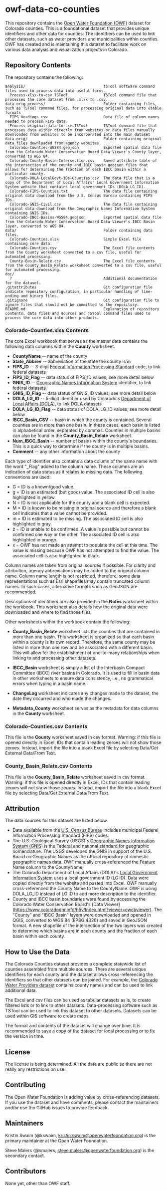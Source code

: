 # owf-data-co-counties #

This repository contains the [Open Water Foundation (OWF)](http://openwaterfoundation.org) dataset for Colorado counties.
This is a foundational dataset that provides unique identifiers and other data for counties.
The identifiers can be used to link other datasets, such as water providers and municipalities within counties.
OWF has created and is maintaining this dataset to facilitate work on various data analysis and visualization projects in Colorado. 

## Repository Contents ##

The repository contains the following:

```text
analysis/                                   TSTool software command files used to process data into useful forms.
  Process-xlsx-to-csv.TSTool                TSTool command file that processes the core dataset from .xlsx to .csv.
data-orig-process/                          Folder containing files, such as TSTool command files, for processing original data into usable formats
  FIPS-Headings.csv                         Data file of column names needed to process FIPS data.
  Process-original-data-to-csv.TSTool       TSTool command file that processes data either directly from websites or data files manually downloaded from websites to be incorporated into the main dataset
data-orig/                                  Folder containing original data files downloaded from agency websites.
  Colorado-Counties-WGS84.geojson           Exported spatial data file from the Colorado Water Conservation Board Data Viewer's County layer, converted to WGS 84.  
  Colorado-County-Basin-Intersection.csv    Saved attribute table of the intersection of the county and IBCC basin geojson files that allows for determining the fraction of each IBCC basin within a particular county.
  Colorado-DOLA-LocalGovt-IDs-Counties.csv  The data file that is a copy of the Department of Local Affairs' Local Government Information System website that contains local government IDs (DOLA_LG_ID). 
  Colorado-FIPS-Counties.txt                The data file containing original data download from the U.S. Census Bureau containing FIPS IDs.
  Colorado-GNIS-Civil.csv                   The data file containing original data download from the Geographic Names Information System containing GNIS IDs.
  Colorado-IBCC-Basins-WGS84.geojson        Exported spatial data file from the Colorado Water Conservation Board Data Viewer's IBCC Basin layer, converted to WGS 84.
data/                                       Folder containing data files.
  Colorado-Counties.xlsx                    Simple Excel file containing core data.
  Colorado-Counties.csv                     The Excel file contents from the County worksheet converted to a csv file, useful for automated processing.
  County-Basin-Relate.csv                   The Excel file contents from the County_Basin_Relate worksheet converted to a csv file, useful for automated processing.
doc/
  ?                                         Additional documentation for the dataset.
.gitattributes                              Git configuration file indicate repository configuration, in particular handling of line-ending and binary files.
.gitignore                                  Git configuration file to ignore files that should not be committed to the repository.
README.md                                   Explanation of repository contents, data files and sources and TSTool command files used to process the core data into other products.
```

### Colorado-Counties.xlsx Contents ###

The core Excel workbook that serves as the master data contains the following data columns within the **County** worksheet.

* **CountyName** -- name of the county
* **State_Abbrev** -- abbreviation of the state the county is in
* **FIPS_ID** -- 3-digit [Federal Information Processing Standard](https://www.census.gov/geo/reference/codes/cou.html) code, to link federal datasets
* **FIPS_ID_Flag** -- data status of FIPS_ID values; see more detail below
* **GNIS_ID** -- [Geographic Names Information System](https://geonames.usgs.gov/apex/f?p=138:1:9185633219989) identifier, to link federal datasets
* **GNIS_ID_Flag** -- data status of GNIS_ID values; see more detail below
* **DOLA_LG_ID** -- 5-digit identifier used by Colorado's [Department of Local Affairs (DOLA)](https://dola.colorado.gov/lgis/counties.jsf), to link DOLA datasets
* **DOLA_LG_ID_Flag** -- data status of DOLA_LG_ID values; see more detail below
* **IBCC_Basin_CSV** -- basin in which the county is contained.  Several counties are in more than one basin.  In these cases, each basin is listed in alphabetical order, separated by commas.  Counties in multiple basins can also be found in the **County_Basin_Relate** worksheet.
* **Num_IBCC_Basin** -- number of basins within the county's boundaries.  This is a quick way to determine if the county is in multiple basins.
* **Comment** -- any other information about the county

Each type of identifier also contains a data column of the same name with the word "_Flag" added to the column name.  These columns are an indication of data status as it relates to missing data.  The following conventions are used:
* G = ID is a known/good value.  
* g = ID is an estimated (but good) value.  The associated ID cell is also highlighted in yellow.
* N = ID is not applicable for the county and a blank cell is expected.
* M = ID is known to be missing in original source and therefore a blank cell indicates that a value cannot be provided.
* m = ID is estimated to be missing.  The associated ID cell is also highlighted in gray.
* z = ID is unable to be confirmed.  A value is possible but cannot be confirmed one way or the other.  The associated ID cell is also highlighted in orange.
* x = OWF has not made an attempt to populate the cell at this time.  The value is missing because OWF has not attempted to find the value.  The associated cell is also highlighted in black.

Column names are taken from original sources if possible.  For clarity and attribution, agency abbreviations may be added to the original column name.  Column name length is not restricted, therefore, some data representations such as Esri shapefiles may contain truncated column names.  In such cases, alternative formats such as GeoJSON are recommended.

Descriptions of identifiers are also provided in the **Notes** worksheet within the workbook.  This worksheet also details how the original data were downloaded and where to find those files.


Other worksheets within the workbook contain the following:

* **County_Basin_Relate** worksheet lists the counties that are contained in more than one basin.  This worksheet is organized so that each basin within a county is its own record.  Therefore, the same county may be listed in more than one row and be associated with a different basin.  This will allow for the establishment of one-to-many relationships when linking to and processing other datasets.

* **IBCC_Basin** worksheet is simply a list of the Interbasin Compact Committee (IBCC) river basins in Colorado.  It is used to fill in basin data in other worksheets to ensure data consistency, i.e., no grammatical errors when typing in a basin name.

* **ChangeLog** worksheet indicates any changes made to the dataset, the date they occurred and who made the changes.

* **Metadata_County** worksheet serves as the metadata for data columns in the **County** worksheet.

### Colorado-Counties.csv Contents ###

This file is the **County** worksheet saved in csv format.  Warning:  if this file is opened directly in Excel, IDs that contain leading zeroes will not show those zeroes.  Instead, import the file into a blank Excel file by selecting Data/Get External Data/From Text.

### County_Basin_Relate.csv Contents ###

This file is the **County_Basin_Relate** worksheet saved in csv format.  Warning:  if this file is opened directly in Excel, IDs that contain leading zeroes will not show those zeroes.  Instead, import the file into a blank Excel file by selecting Data/Get External Data/From Text.

## Attribution ##

The data sources for this dataset are listed below.

* Data available from the [U.S. Census Bureau](https://www.census.gov/geo/reference/codes/cou.html) includes municipal Federal Information Processing Standard (FIPS) codes.
* The U.S. Geological Survey (USGS)'s [Geographic Names Information System (GNIS)](https://geonames.usgs.gov/apex/f?p=138:1:9185633219989) is the Federal and national standard for geographic nomenclature.  The USGS developed the GNIS in support of the U.S. Board on Geographic Names as the official repository of domestic geographic names data.  OWF manually cross-referenced the Feature Name column to the CountyName.
* The Colorado Department of Local Affairs (DOLA)'s [Local Government Information System](https://dola.colorado.gov/lgis/counties.jsf) uses a local government ID (LG ID).  Data were copied directly from the website and pasted into Excel.  OWF manually cross-referenced the County Name to the CountyName.  OWF is using DOLA_LG_ID instead of LG ID to add more description to the identifier.
* County and IBCC basin boundaries were found by accessing the Colorado Water Conservation Board's [Data Viewer] (https://www.coloradodnr.info/h5v/Index.html?viewer=cwcbviewer).  The "County" and "IBCC Basin" layers were downloaded and opened in QGIS, converted to WGS 84 (EPSG:4326) and saved in GeoJSON format.  A new shapefile of the intersection of the two layers was created to determine which basins are in each county and the fraction of each basin within each county.

## How to Use the Data ##

The Colorado Counties dataset provides a complete statewide list of counties assembled from multiple sources.  There are several unique identifiers for each county and the dataset allows cross-referencing the identifiers
so that other datasets can be joined.  For example, the [Colorado Water Providers dataset](https://github.com/OpenWaterFoundation/owf-data-co-municipal-water-providers) contains county names and can be used to link additional data.

The Excel and csv files can be used as tabular datasets as is, to create filtered lists or to link to other datasets.  Data-processing software such as TSTool can be used to link this dataset to other datasets.  Datasets can be used within GIS software to create maps.

The format and contents of the dataset will change over time.  It is recommended to save a copy of the dataset for local processing or to fix the version in time.

## License ##

The license is being determined.  All the data are public so there are not really any restrictions on use.

## Contributing ##

The Open Water Foundation is adding value by cross-referencing datasets.
If you use the dataset and have comments, please contact the maintainers and/or use the GitHub issues to provide feedback.

## Maintainers ##

Kristin Swaim (@kswaim, kristin.swaim@openwaterfoundation.org) is the primary maintainer at the Open Water Foundation.

Steve Malers (@smalers, steve.malers@openwaterfoundation.org) is the secondary contact.

## Contributors ##

None yet, other than OWF staff.